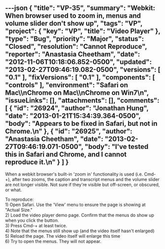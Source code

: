 ---json
{
  "title": "VP-35",
  "summary": "Webkit: When browser used to zoom in, menus and volume slider don't show up",
  "tags": "VP",
  "project": {
    "key": "VP",
    "title": "Video Player"
  },
  "type": "Bug",
  "priority": "Major",
  "status": "Closed",
  "resolution": "Cannot Reproduce",
  "reporter": "Anastasia Cheetham",
  "date": "2012-11-06T10:18:06.852-0500",
  "updated": "2013-02-27T09:46:19.082-0500",
  "versions": [
    "0.1"
  ],
  "fixVersions": [
    "0.1"
  ],
  "components": [
    "controls"
  ],
  "environment": "Safari on Mac\\\nChrome on Mac\\\nChrome on Win7\n",
  "issueLinks": [],
  "attachments": [],
  "comments": [
    {
      "id": "26924",
      "author": "Jonathan Hung",
      "date": "2013-01-21T15:34:39.364-0500",
      "body": "Appears to be fixed in Safari, but not in Chrome.\n"
    },
    {
      "id": "26925",
      "author": "Anastasia Cheetham",
      "date": "2013-02-27T09:46:19.071-0500",
      "body": "I've tested this in Safari and Chrome, and I cannot reproduce it.\n"
    }
  ]
}
---
When a webkit browser's built-in 'zoom in' functionality is used (i.e. Cmd-+), after two zooms, the caption and transcript menus and the volume slider are not longer visible. Not sure if they're visible but off-screen, or obscured, or what.

To reproduce:\
1\) Open Safari. Use the 'View' menu to ensure the page is showing at "Actual Size."\
2\) Load the video player demo page. Confirm that the menus do show up when you click the button.\
3\) Press Cmd-+ at least twice.\
4\) Note that the menus still show up (and the video itself hasn't enlarged)\
5\) Reload the page. The video itself will enlarge this time\
6\) Try to open the menus. They will not appear.

        